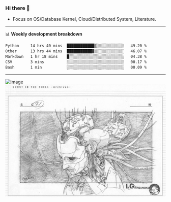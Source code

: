 ### Hi there 👋
<!-- * Daily Meditation via Leetcode/Competitive-Programming. -->
* Focus on OS/Database Kernel, Cloud/Distributed System, Literature.

-------

📊 **Weekly development breakdown**
<!--START_SECTION:waka-->

```txt
Python     14 hrs 40 mins  ████████████▒░░░░░░░░░░░░   49.20 %
Other      13 hrs 44 mins  ███████████▓░░░░░░░░░░░░░   46.07 %
Markdown   1 hr 18 mins    █░░░░░░░░░░░░░░░░░░░░░░░░   04.38 %
CSV        3 mins          ░░░░░░░░░░░░░░░░░░░░░░░░░   00.17 %
Bash       1 min           ░░░░░░░░░░░░░░░░░░░░░░░░░   00.09 %
```

<!--END_SECTION:waka-->

-------

<!-- [![Leetcode Stats](https://leetcard.jacoblin.cool/hzhang413?font=Fira+Mono)](https://leetcode.com/fxrc) -->
![image](./cyberpunk-ghost-in-the-shell.gif)
![image](./gis-archive.png)
